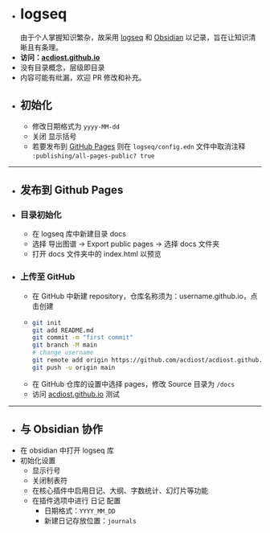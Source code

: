 - # logseq
  由于个人掌握知识繁杂，故采用 [logseq](https://logseq.com/) 和 [Obsidian](https://obsidian.md/) 以记录，旨在让知识清晰且有条理。
- **访问：[acdiost.github.io](https://acdiost.github.io)**
- 没有目录概念，层级即目录
- 内容可能有纰漏，欢迎 PR 修改和补充。
- ## 初始化
	- 修改日期格式为 `yyyy-MM-dd`
	- 关闭 显示括号
	- 若要发布到 [GitHub Pages](https://pages.github.com/) 则在 `logseq/config.edn` 文件中取消注释 `:publishing/all-pages-public? true`
- ---
- ## 发布到 Github Pages
- ### 目录初始化
	- 在 logseq 库中新建目录 docs
	- 选择 导出图谱 -> Export public pages -> 选择 docs 文件夹
	- 打开 docs 文件夹中的 index.html 以预览
- ### 上传至 GitHub
	- 在 GitHub 中新建 repository，仓库名称须为：username.github.io，点击创建
	- ```bash
	  git init
	  git add README.md
	  git commit -m "first commit"
	  git branch -M main
	  # change username
	  git remote add origin https://github.com/acdiost/acdiost.github.io.git
	  git push -u origin main
	  ```
	- 在 GitHub 仓库的设置中选择 pages，修改 Source 目录为 `/docs`
	- 访问 [acdiost.github.io](https://acdiost.github.io) 测试
- ---
- ## 与 Obsidian 协作
- 在 obsidian 中打开 logseq 库
- 初始化设置
	- 显示行号
	- 关闭制表符
	- 在核心插件中启用日记、大纲、字数统计、幻灯片等功能
	- 在插件选项中进行 日记 配置
		- 日期格式：`YYYY_MM_DD`
		- 新建日记存放位置：`journals`